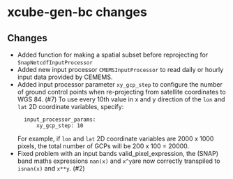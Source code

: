 # xcube-gen-bc changes

## Changes
* Added function for making a spatial subset before reprojecting for `SnapNetcdfInputProcessor`
* Added new input processor `CMEMSInputProcessor` to read daily or hourly input data provided by CEMEMS.
* Added input processor parameter `xy_gcp_step` to configure the number of 
  ground control points when re-projecting from satellite coordinates to WGS 84. (#7)
  To use every 10th value in x and y direction of the `lon` and `lat` 2D coordinate 
  variables, specify:
  ```
    input_processor_params:
        xy_gcp_step: 10
  ```      
  For example, if `lon` and `lat` 2D coordinate variables are 2000 x 1000 pixels, 
  the total number of GCPs will be 200 x 100 = 20000.    
* Fixed problem with an input bands valid_pixel_expression, the (SNAP) band maths expressions
  `nan(x)` and `x^y`are now correctly transpiled to `isnan(x)` and `x**y`. (#2)